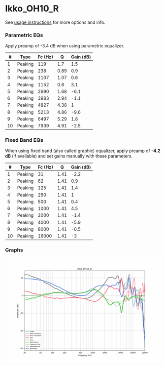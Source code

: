 # Ikko_OH10_R
See [usage instructions](https://github.com/jaakkopasanen/AutoEq#usage) for more options and info.

### Parametric EQs
Apply preamp of -3.4 dB when using parametric equalizer.

|   # | Type    |   Fc (Hz) |    Q |   Gain (dB) |
|-----|---------|-----------|------|-------------|
|   1 | Peaking |       119 | 1.7  |         1.5 |
|   2 | Peaking |       238 | 0.89 |         0.9 |
|   3 | Peaking |      1107 | 1.07 |         0.6 |
|   4 | Peaking |      1152 | 0.8  |         3.1 |
|   5 | Peaking |      2690 | 1.68 |        -6.1 |
|   6 | Peaking |      3983 | 2.94 |        -1.1 |
|   7 | Peaking |      4827 | 4.38 |         1   |
|   8 | Peaking |      5213 | 4.86 |        -9.6 |
|   9 | Peaking |      6497 | 5.29 |         1.8 |
|  10 | Peaking |      7939 | 4.91 |        -2.5 |

### Fixed Band EQs
When using fixed band (also called graphic) equalizer, apply preamp of **-4.2 dB** (if available) and set gains manually with these parameters.

|   # | Type    |   Fc (Hz) |    Q |   Gain (dB) |
|-----|---------|-----------|------|-------------|
|   1 | Peaking |        31 | 1.41 |        -2.2 |
|   2 | Peaking |        62 | 1.41 |         0.9 |
|   3 | Peaking |       125 | 1.41 |         1.4 |
|   4 | Peaking |       250 | 1.41 |         1   |
|   5 | Peaking |       500 | 1.41 |         0.4 |
|   6 | Peaking |      1000 | 1.41 |         4.5 |
|   7 | Peaking |      2000 | 1.41 |        -1.4 |
|   8 | Peaking |      4000 | 1.41 |        -5.9 |
|   9 | Peaking |      8000 | 1.41 |        -0.5 |
|  10 | Peaking |     16000 | 1.41 |        -3   |

### Graphs
![](./Ikko_OH10_R.png)
